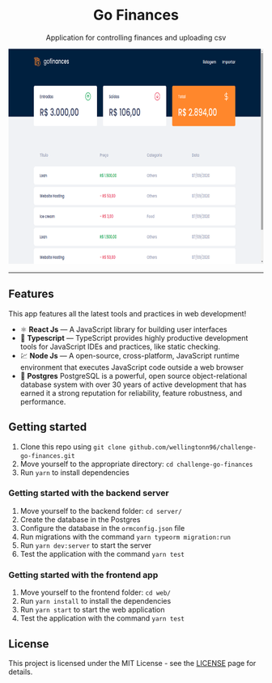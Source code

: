 <h1 align="center">
<br>
Go Finances
</h1>

<p align="center">Application for controlling finances and uploading csv</p>



<div align="center">
  <img src="./assets/Screenshot.png" alt="demo-web" height="425" width="700">
</div>

<hr />

## Features

This app features all the latest tools and practices in web development!

- ⚛️ **React Js** — A JavaScript library for building user interfaces
- :blue_book: **Typescript** — TypeScript provides highly productive development tools for JavaScript IDEs and practices, like static checking.
- 💹 **Node Js** — A open-source, cross-platform, JavaScript runtime environment that executes JavaScript code outside a web browser
- :blue_book: **Postgres** PostgreSQL is a powerful, open source object-relational database system with over 30 years of active development that has earned it a strong reputation for reliability, feature robustness, and performance.

## Getting started

1. Clone this repo using `git clone github.com/wellingtonn96/challenge-go-finances.git`
2. Move yourself to the appropriate directory: `cd challenge-go-finances`<br />
3. Run `yarn` to install dependencies

### Getting started with the backend server

1. Move yourself to the backend folder: `cd server/`
2. Create the database in the Postgres
3. Configure the database in the `ormconfig.json` file
4. Run migrations with the command `yarn typeorm migration:run`
5. Run `yarn dev:server` to start the server
6. Test the application with the command `yarn test`

### Getting started with the frontend app

1. Move yourself to the frontend folder: `cd web/`
2. Run `yarn install` to install the dependencies
3. Run `yarn start` to start the web application
1. Test the application with the command `yarn test`

## License

This project is licensed under the MIT License - see the [LICENSE](https://opensource.org/licenses/MIT) page for details.
